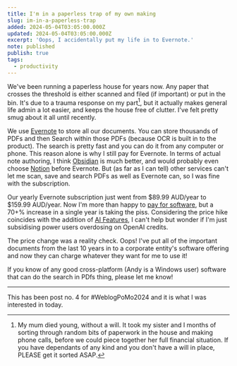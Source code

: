 ```yaml
---
title: I'm in a paperless trap of my own making
slug: im-in-a-paperless-trap
added: 2024-05-04T03:05:00.000Z
updated: 2024-05-04T03:05:00.000Z
excerpt: 'Oops, I accidentally put my life in to Evernote.'
note: published
publish: true
tags:
  - productivity
---
```


We've been running a paperless house for years now. Any paper that crosses the threshold is either scanned and filed (if important) or put in the bin. It's due to a trauma response on my part[^1], but it actually makes general life admin a lot easier, and keeps the house free of clutter. I've felt pretty smug about it all until recently.

We use [Evernote](https://evernote.com) to store all our documents. You can store thousands of PDFs and then Search within those PDFs (because OCR is built in to the product). The search is pretty fast and you can do it from any computer or phone. This reason alone is why I still pay for Evernote. In terms of actual note authoring, I think [Obsidian](https://obsidian.md/) is much better, and would probably even choose [Notion](https://www.notion.so/) before Evernote. But (as far as I can tell) other services can't let me scan, save and search PDFs as well as Evernote can, so I was fine with the subscription.

Our yearly Evernote subscription just went from $89.99 AUD/year to $159.99 AUD/year. Now I'm more than happy to [pay for software](/paying-for-software-subscriptions-is-my-passion/), but a 70+% increase in a single year is taking the piss. Considering the price hike coincides with the addition of [AI Features](https://evernote.com/features/ai-features), I can't help but wonder if I'm just subsidising power users overdosing on OpenAI credits. 

The price change was a reality check. Oops! I've put all of the important documents from the last 10 years in to a corporate entity's software offering and now they can charge whatever they want for me to use it!

If you know of any good cross-platform (Andy is a Windows user) software that can do the search in PDfs thing, please let me know!


<hr>

This has been post no. 4 for #WeblogPoMo2024 and it is what I was interested in today.


[^1]: My mum died young, without a will. It took my sister and I months of sorting through random bits of paperwork in the house and making phone calls, before we could piece together her full financial situation. If you have dependants of any kind and you don't have a will in place, PLEASE get it sorted ASAP. 
